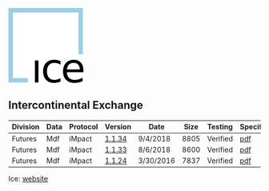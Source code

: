 ![Ice](https://github.com/Open-Markets-Initiative/Directory/blob/master/Logos/Ice.png)


## Intercontinental Exchange

|Division | Data | Protocol | Version | Date | Size | Testing | Specification|
|--- | --- | --- | --- | --- | --- | --- | ---|
|Futures | Mdf | iMpact | [1.1.34](https://github.com/Open-Markets-Initiative/wireshark-lua/blob/master/Ice/Ice.Futures.Mdf.iMpact.v1.1.34.Script.Dissector.lua "Intercontinental Exchange 1.1.34 Script Dissector") | 9/4/2018 | 8805 | Verified | [pdf](https://github.com/Open-Markets-Initiative/Directory/blob/master/Specifications/Ice/Ice.Futures.Mdf.iMpact.v1.1.34.pdf "Specification pdf manual")|
|Futures | Mdf | iMpact | [1.1.33](https://github.com/Open-Markets-Initiative/wireshark-lua/blob/master/Ice/Ice.Futures.Mdf.iMpact.v1.1.33.Script.Dissector.lua "Intercontinental Exchange 1.1.33 Script Dissector") | 8/6/2018 | 8600 | Verified | [pdf](https://github.com/Open-Markets-Initiative/Directory/blob/master/Specifications/Ice/Ice.Futures.Mdf.iMpact.v1.1.33.pdf "Specification pdf manual")|
|Futures | Mdf | iMpact | [1.1.24](https://github.com/Open-Markets-Initiative/wireshark-lua/blob/master/Ice/Ice.Futures.Mdf.iMpact.v1.1.24.Script.Dissector.lua "Intercontinental Exchange 1.1.24 Script Dissector") | 3/30/2016 | 7837 | Verified | [pdf](https://github.com/Open-Markets-Initiative/Directory/blob/master/Specifications/Ice/Ice.Futures.Mdf.iMpact.v1.1.24.pdf "Specification pdf manual")|


Ice: [website](https://www.theice.com "Go to Intercontinental Exchange")

